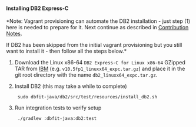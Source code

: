 #### Installing DB2 Express-C

*Note: Vagrant provisioning can automate the DB2 installation - just
 step (1) here is needed to prepare for it. Next continue as described in
 [Contribution Notes](CONTRIBUTING.md).

 If DB2 has been skipped from the initial vagrant provisioning but you still
 want to install it - then follow all the steps below.*

1. Download the Linux x86-64 `DB2 Express-C for Linux x86-64` GZipped TAR from
   [IBM](https://www14.software.ibm.com/webapp/iwm/web/pick.do?source=swg-db2expressc&S_CMP=db2teamblog)
   (e.g. `v10.5fp1_linuxx64_expc.tar.gz`) and place it in the git root directory with the name `db2_linuxx64_expc.tar.gz`.

2. Install DB2 (this may take a while to complete)

        sudo dbfit-java/db2/src/test/resources/install_db2.sh

3. Run integration tests to verify setup

        ./gradlew :dbfit-java:db2:test

